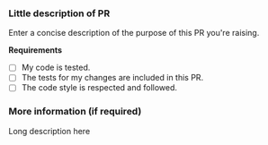 ### Little description of PR

Enter a concise description of the purpose of this PR you're raising.

**Requirements**

- [ ] My code is tested.
- [ ] The tests for my changes are included in this PR.
- [ ] The code style is respected and followed.

### More information (if required)

Long description here
